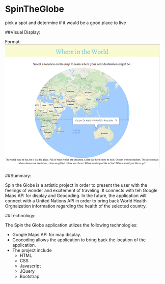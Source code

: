# SpinTheGlobe
pick a spot and determine if it would be a good place to live




##Visual Display:

Format:![application screenshot](https://github.com/talta/SpinTheGlobe/blob/master/Screenshot.png)

##Summary:

Spin the Globe is a artistic project in order to present the user with the feelings of wonder and excitement of traveling.  It connects with teh Google Maps API for display and Geocoding.  In the future, the application will connect with a United Nations API in order to bring back World Health Orgnaization information regarding the health of the selected country.  


##Technology:

The Spin the Globe application utlizes the following technologies:
* Google Maps API for map display.  
* Geocoding allows the application to bring back the location of the application.  
* The project include 
	* HTML
	* CSS 
	* Javascript 
	* JQuery
	* Bootstrap 
